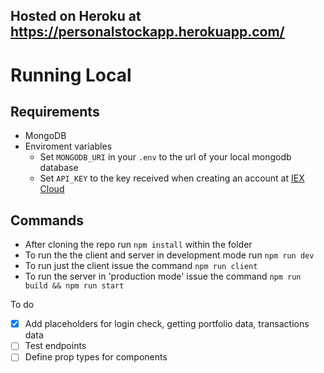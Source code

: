 ## Hosted on Heroku at https://personalstockapp.herokuapp.com/

# Running Local

## Requirements
- MongoDB
- Enviroment variables
    - Set `MONGODB_URI` in your `.env` to the url of your local mongodb database 
    - Set `API_KEY` to the key received when creating an account at [IEX Cloud](https://iexcloud.io/)

## Commands
- After cloning the repo run `npm install` within the folder
- To run the the client and server in development mode run `npm run dev`
- To run just the client issue the command `npm run client`
- To run the server in 'production mode' issue the command `npm run build && npm run start` 

To do
- [x] Add placeholders for login check, getting portfolio data, transactions data
- [ ] Test endpoints
- [ ] Define prop types for components
